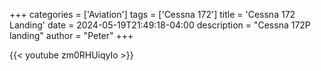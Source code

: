 +++
categories = ['Aviation']
tags = ['Cessna 172']
title = 'Cessna 172 Landing'
date = 2024-05-19T21:49:18-04:00
description = "Cessna 172P landing"
author = "Peter"
+++

{{< youtube zm0RHUiqyIo >}}